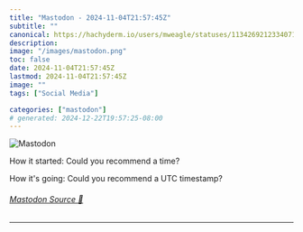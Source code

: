 ```yaml
---
title: "Mastodon - 2024-11-04T21:57:45Z"
subtitle: ""
canonical: https://hachyderm.io/users/mweagle/statuses/113426921233407127
description:
image: "/images/mastodon.png"
toc: false
date: 2024-11-04T21:57:45Z
lastmod: 2024-11-04T21:57:45Z
image: ""
tags: ["Social Media"]

categories: ["mastodon"]
# generated: 2024-12-22T19:57:25-08:00
---
```

![Mastodon](/images/mastodon.png)

<p>How it started: Could you recommend a time?</p><p>How it&#39;s going: Could you recommend a UTC timestamp?</p>


###### [Mastodon Source 🐘](https://hachyderm.io/@mweagle/113426921233407127)

___
